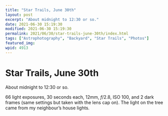 ```yaml
---
title: "Star Trails, June 30th"
layout: post
excerpt: "About midnight to 12:30 or so."
date: 2021-06-30 15:19:30
modified: 2021-06-30 15:19:30
permalink: 2021/06/30/star-trails-june-30th/index.html
tags: ["Astrophotography", "Backyard", "Star Trails", "Photos"]
featured_img: 
wpid: 4913
---
```


# Star Trails, June 30th

About midnight to 12:30 or so.

66 light exposures, 30 seconds each, 12mm, *f*/2.8, ISO 100, and 2 dark frames (same settings but taken with the lens cap on). The light on the tree came from my neighbour’s house lights.
